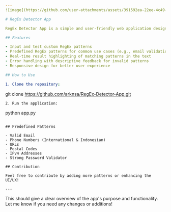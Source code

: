 ```yaml
---
![image](https://github.com/user-attachments/assets/391592ea-22ee-4c49-8c5e-1fe84cb877ae)

# RegEx Detector App

RegEx Detector App is a simple and user-friendly web application designed to help users explore and test regular expressions (RegEx) in real-time. With an intuitive interface, users can input their own text and choose or define their own RegEx patterns to see matches highlighted in the text. You can acces this web on https://bit.ly/regex-detector

## Features

- Input and test custom RegEx patterns
- Predefined RegEx patterns for common use cases (e.g., email validation, phone numbers, etc.)
- Real-time result highlighting of matching patterns in the text
- Error handling with descriptive feedback for invalid patterns
- Responsive design for better user experience

## How to Use

1. Clone the repository:
   ```
   git clone https://github.com/arknsa/RegEx-Detector-App.git
   ```
2. Run the application:
   ```
   python app.py
   ```

## Predefined Patterns

- Valid Email
- Phone Numbers (International & Indonesian)
- URLs
- Postal Codes
- IPv4 Addresses
- Strong Password Validator

## Contribution

Feel free to contribute by adding more patterns or enhancing the UI/UX!

---
```


This should give a clear overview of the app's purpose and functionality. Let me know if you need any changes or additions!
